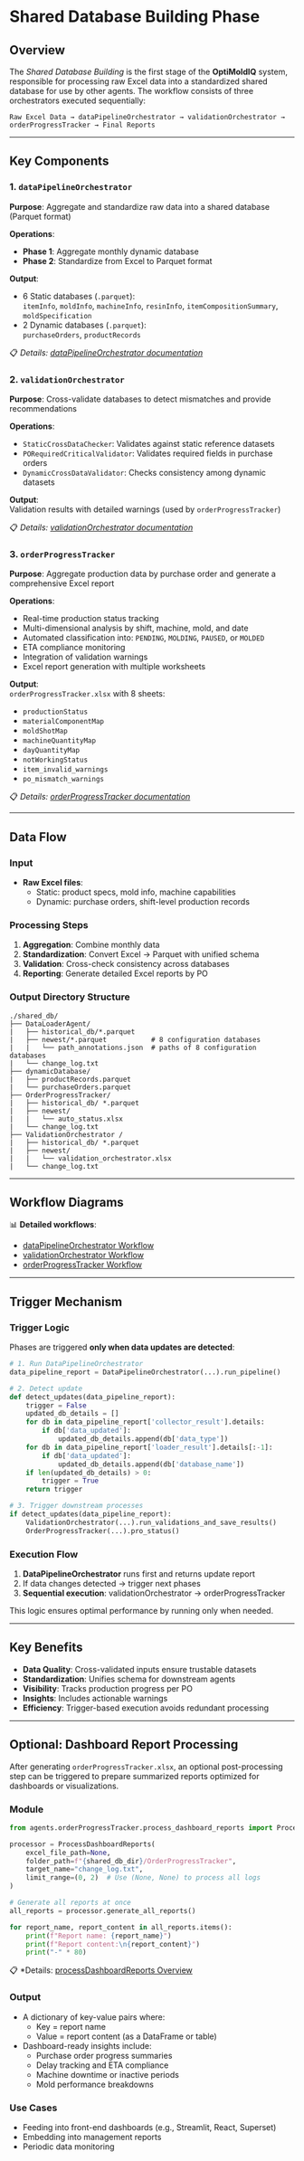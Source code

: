 # Shared Database Building Phase

## Overview

The *Shared Database Building* is the first stage of the **OptiMoldIQ** system, responsible for processing raw Excel data into a standardized shared database for use by other agents. The workflow consists of three orchestrators executed sequentially:

```
Raw Excel Data → dataPipelineOrchestrator → validationOrchestrator → orderProgressTracker → Final Reports
```

---

## Key Components

### 1. `dataPipelineOrchestrator`
**Purpose**: Aggregate and standardize raw data into a shared database (Parquet format)

**Operations**:
- **Phase 1**: Aggregate monthly dynamic database
- **Phase 2**: Standardize from Excel to Parquet format

**Output**:
- 6 Static databases (`.parquet`):  
  `itemInfo`, `moldInfo`, `machineInfo`, `resinInfo`, `itemCompositionSummary`, `moldSpecification`
- 2 Dynamic databases (`.parquet`):  
  `purchaseOrders`, `productRecords`

📋 *Details: [dataPipelineOrchestrator documentation](https://github.com/ThuyHaLE/OptiMoldIQ/blob/main/docs/documentations/dataPipelineOrchestrator/)*


### 2. `validationOrchestrator`
**Purpose**: Cross-validate databases to detect mismatches and provide recommendations

**Operations**:
- `StaticCrossDataChecker`: Validates against static reference datasets
- `PORequiredCriticalValidator`: Validates required fields in purchase orders
- `DynamicCrossDataValidator`: Checks consistency among dynamic datasets

**Output**:  
Validation results with detailed warnings (used by `orderProgressTracker`)

📋 *Details: [validationOrchestrator documentation](https://github.com/ThuyHaLE/OptiMoldIQ/blob/main/docs/documentations/validationOrchestrator/)*


### 3. `orderProgressTracker`
**Purpose**: Aggregate production data by purchase order and generate a comprehensive Excel report

**Operations**:
- Real-time production status tracking
- Multi-dimensional analysis by shift, machine, mold, and date
- Automated classification into: `PENDING`, `MOLDING`, `PAUSED`, or `MOLDED`
- ETA compliance monitoring
- Integration of validation warnings
- Excel report generation with multiple worksheets

**Output**:  
`orderProgressTracker.xlsx` with 8 sheets:  
- `productionStatus`  
- `materialComponentMap`  
- `moldShotMap`  
- `machineQuantityMap`  
- `dayQuantityMap`  
- `notWorkingStatus`  
- `item_invalid_warnings`  
- `po_mismatch_warnings`

📋 *Details: [orderProgressTracker documentation](https://github.com/ThuyHaLE/OptiMoldIQ/blob/main/docs/documentations/orderProgressTracker/)*

---

## Data Flow

### Input
- **Raw Excel files**:
  - Static: product specs, mold info, machine capabilities  
  - Dynamic: purchase orders, shift-level production records

### Processing Steps
1. **Aggregation**: Combine monthly data
2. **Standardization**: Convert Excel → Parquet with unified schema
3. **Validation**: Cross-check consistency across databases
4. **Reporting**: Generate detailed Excel reports by PO

### Output Directory Structure

```
./shared_db/
├── DataLoaderAgent/
|   ├── historical_db/*.parquet
|   ├── newest/*.parquet           # 8 configuration databases 
|   |   └── path_annotations.json  # paths of 8 configuration databases
|   └── change_log.txt
├── dynamicDatabase/
|   ├── productRecords.parquet
|   └── purchaseOrders.parquet
├── OrderProgressTracker/
|   ├── historical_db/ *.parquet
|   ├── newest/
|   |   └── auto_status.xlsx
|   └── change_log.txt
├── ValidationOrchestrator /
|   ├── historical_db/ *.parquet
|   ├── newest/
|   |   └── validation_orchestrator.xlsx
|   └── change_log.txt
```

---

## Workflow Diagrams

📊 **Detailed workflows**:
- [dataPipelineOrchestrator Workflow](https://github.com/ThuyHaLE/OptiMoldIQ/blob/main/docs/workflows/OptiMoldIQ_dataPipelineOrchestratorWorkflow.md)  
- [validationOrchestrator Workflow](https://github.com/ThuyHaLE/OptiMoldIQ/blob/main/docs/workflows/OptiMoldIQ_validationOrchestratorWorkflow.md)  
- [orderProgressTracker Workflow](https://github.com/ThuyHaLE/OptiMoldIQ/blob/main/docs/workflows/OptiMoldIQ_orderProgressTrackerWorkflow.md)

---

## Trigger Mechanism

### Trigger Logic

Phases are triggered **only when data updates are detected**:

```python
# 1. Run DataPipelineOrchestrator
data_pipeline_report = DataPipelineOrchestrator(...).run_pipeline()

# 2. Detect update
def detect_updates(data_pipeline_report):
    trigger = False
    updated_db_details = []
    for db in data_pipeline_report['collector_result'].details:
        if db['data_updated']:
            updated_db_details.append(db['data_type'])
    for db in data_pipeline_report['loader_result'].details[:-1]:
        if db['data_updated']:
            updated_db_details.append(db['database_name'])
    if len(updated_db_details) > 0:
        trigger = True
    return trigger

# 3. Trigger downstream processes
if detect_updates(data_pipeline_report):
    ValidationOrchestrator(...).run_validations_and_save_results()
    OrderProgressTracker(...).pro_status()
```

### Execution Flow
1. **DataPipelineOrchestrator** runs first and returns update report
2. If data changes detected → trigger next phases
3. **Sequential execution**: validationOrchestrator → orderProgressTracker

This logic ensures optimal performance by running only when needed.

---

## Key Benefits

- **Data Quality**: Cross-validated inputs ensure trustable datasets
- **Standardization**: Unifies schema for downstream agents
- **Visibility**: Tracks production progress per PO
- **Insights**: Includes actionable warnings
- **Efficiency**: Trigger-based execution avoids redundant processing

---

## Optional: Dashboard Report Processing

After generating `orderProgressTracker.xlsx`, an optional post-processing step can be triggered to prepare summarized reports optimized for dashboards or visualizations.

### Module
```python
from agents.orderProgressTracker.process_dashboard_reports import ProcessDashboardReports

processor = ProcessDashboardReports(
    excel_file_path=None,
    folder_path=f"{shared_db_dir}/OrderProgressTracker",
    target_name="change_log.txt",
    limit_range=(0, 2)  # Use (None, None) to process all logs
)

# Generate all reports at once
all_reports = processor.generate_all_reports()

for report_name, report_content in all_reports.items():
    print(f"Report name: {report_name}")
    print(f"Report content:\n{report_content}")
    print("-" * 80)
```
📋 *Details: [processDashboardReports Overview](https://github.com/ThuyHaLE/OptiMoldIQ/blob/main/docs/documentations/orderProgressTracker/OptiMoldIQ_processDashboardReports_overview.md)  
  
### Output
- A dictionary of key-value pairs where:
  - Key = report name
  - Value = report content (as a DataFrame or table)
- Dashboard-ready insights include:
  - Purchase order progress summaries
  - Delay tracking and ETA compliance
  - Machine downtime or inactive periods
  - Mold performance breakdowns

### Use Cases
- Feeding into front-end dashboards (e.g., Streamlit, React, Superset)
- Embedding into management reports
- Periodic data monitoring